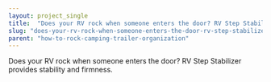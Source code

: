 ```yaml
---
layout: project_single
title:  "Does your RV rock when someone enters the door? RV Step Stabilizer provides stability and firmness."
slug: "does-your-rv-rock-when-someone-enters-the-door-rv-step-stabilizer-provides-stability-and"
parent: "how-to-rock-camping-trailer-organization"
---
```

Does your RV rock when someone enters the door? RV Step Stabilizer provides stability and firmness.